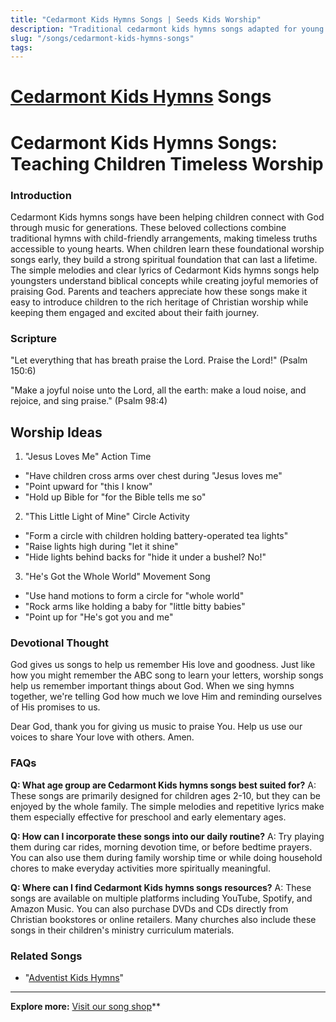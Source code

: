 ```yaml
---
title: "Cedarmont Kids Hymns Songs | Seeds Kids Worship"
description: "Traditional cedarmont kids hymns songs adapted for young voices. Classic Christian music introducing children to timeless worship."
slug: "/songs/cedarmont-kids-hymns-songs"
tags:
---
```


# [Cedarmont Kids Hymns](/songs/cedarmont-kids-hymns/) Songs

# Cedarmont Kids Hymns Songs: Teaching Children Timeless Worship

### Introduction
Cedarmont Kids hymns songs have been helping children connect with God through music for generations. These beloved collections combine traditional hymns with child-friendly arrangements, making timeless truths accessible to young hearts. When children learn these foundational worship songs early, they build a strong spiritual foundation that can last a lifetime. The simple melodies and clear lyrics of Cedarmont Kids hymns songs help youngsters understand biblical concepts while creating joyful memories of praising God. Parents and teachers appreciate how these songs make it easy to introduce children to the rich heritage of Christian worship while keeping them engaged and excited about their faith journey.

### Scripture
"Let everything that has breath praise the Lord. Praise the Lord!" (Psalm 150:6)

"Make a joyful noise unto the Lord, all the earth: make a loud noise, and rejoice, and sing praise." (Psalm 98:4)

## Worship Ideas
1. "Jesus Loves Me" Action Time
- "Have children cross arms over chest during "Jesus loves me"
- "Point upward for "this I know"
- "Hold up Bible for "for the Bible tells me so"

2. "This Little Light of Mine" Circle Activity
- "Form a circle with children holding battery-operated tea lights"
- "Raise lights high during "let it shine"
- "Hide lights behind backs for "hide it under a bushel? No!"

3. "He's Got the Whole World" Movement Song
- "Use hand motions to form a circle for "whole world"
- "Rock arms like holding a baby for "little bitty babies"
- "Point up for "He's got you and me"

### Devotional Thought
God gives us songs to help us remember His love and goodness. Just like how you might remember the ABC song to learn your letters, worship songs help us remember important things about God. When we sing hymns together, we're telling God how much we love Him and reminding ourselves of His promises to us.

Dear God, thank you for giving us music to praise You. Help us use our voices to share Your love with others. Amen.

### FAQs
**Q: What age group are Cedarmont Kids hymns songs best suited for?**
A: These songs are primarily designed for children ages 2-10, but they can be enjoyed by the whole family. The simple melodies and repetitive lyrics make them especially effective for preschool and early elementary ages.

**Q: How can I incorporate these songs into our daily routine?**
A: Try playing them during car rides, morning devotion time, or before bedtime prayers. You can also use them during family worship time or while doing household chores to make everyday activities more spiritually meaningful.

**Q: Where can I find Cedarmont Kids hymns songs resources?**
A: These songs are available on multiple platforms including YouTube, Spotify, and Amazon Music. You can also purchase DVDs and CDs directly from Christian bookstores or online retailers. Many churches also include these songs in their children's ministry curriculum materials.

### Related Songs

- "[Adventist Kids Hymns](/songs/adventist-kids-hymns/)"

---

**Explore more:** [Visit our song shop](https://seedskidsworship.com/shop)**

<!-- Schema Markup -->
<script type="application/ld+json">
{
  "@context": "https://schema.org",
  "@type": "MusicRecording",
  "name": "Cedarmont Kids Hymns Songs",
  "byArtist": {
    "@type": "MusicGroup",
    "name": "Seeds Kids Worship"
  },
  "isFamilyFriendly": true,
  "url": "https://seedskidsworship.com/songs/cedarmont-kids-hymns-songs/"
}
</script>